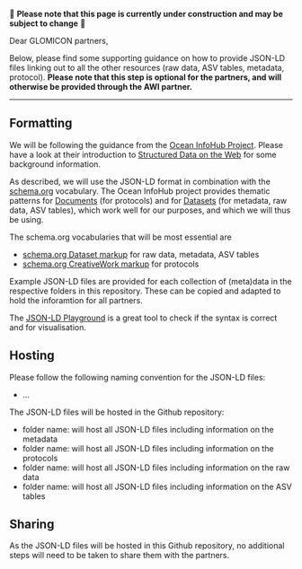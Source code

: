 🚧 **Please note that this page is currently under construction and may be subject to change** 🚧

Dear GLOMICON partners,

Below, please find some supporting guidance on how to provide JSON-LD files linking out to all the other resources (raw data, ASV tables, metadata, protocol). **Please note that this step is optional for the partners, and will otherwise be provided through the AWI partner.**

---

## Formatting
We will be following the guidance from the [Ocean InfoHub Project](https://book.oceaninfohub.org/index.html). Please have a look at their introduction to [Structured Data on the Web](https://book.oceaninfohub.org/content.html#) for some background information.

As described, we will use the JSON-LD format in combination with the [schema.org](http://schema.org/) vocabulary. 
The Ocean InfoHub project provides thematic patterns for [Documents](https://book.oceaninfohub.org/thematics/docs/README.html#) (for protocols) and for [Datasets](https://book.oceaninfohub.org/thematics/dataset/index.html) (for metadata, raw data, ASV tables), which work well for our purposes, and which we will thus be using.

The schema.org vocabularies that will be most essential are
- [schema.org Dataset markup](https://schema.org/Dataset) for raw data, metadata, ASV tables
- [schema.org CreativeWork markup](https://schema.org/CreativeWork) for protocols

Example JSON-LD files are provided for each collection of (meta)data in the respective folders in this repository. These can be copied and adapted to hold the inforamtion for all partners.

The [JSON-LD Playground](https://json-ld.org/playground/) is a great tool to check if the syntax is correct and for visualisation.



## Hosting
Please follow the following naming convention for the JSON-LD files: 
- ...

The JSON-LD files will be hosted in the Github repository:
- folder name: will host all JSON-LD files including information on the metadata
- folder name: will host all JSON-LD files including information on the protocols 
- folder name: will host all JSON-LD files including information on the raw data 
- folder name: will host all JSON-LD files including information on the ASV tables

## Sharing
As the JSON-LD files will be hosted in this Github repository, no additional steps will need to be taken to share them with the partners.
